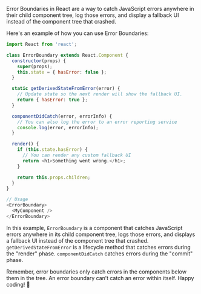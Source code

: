 Error Boundaries in React are a way to catch JavaScript errors anywhere in their child component tree, log those errors, and display a fallback UI instead of the component tree that crashed.

Here's an example of how you can use Error Boundaries:

```javascript
import React from 'react';

class ErrorBoundary extends React.Component {
  constructor(props) {
    super(props);
    this.state = { hasError: false };
  }

  static getDerivedStateFromError(error) {
    // Update state so the next render will show the fallback UI.
    return { hasError: true };
  }

  componentDidCatch(error, errorInfo) {
    // You can also log the error to an error reporting service
    console.log(error, errorInfo);
  }

  render() {
    if (this.state.hasError) {
      // You can render any custom fallback UI
      return <h1>Something went wrong.</h1>;
    }

    return this.props.children; 
  }
}

// Usage
<ErrorBoundary>
  <MyComponent />
</ErrorBoundary>
```

In this example, `ErrorBoundary` is a component that catches JavaScript errors anywhere in its child component tree, logs those errors, and displays a fallback UI instead of the component tree that crashed. `getDerivedStateFromError` is a lifecycle method that catches errors during the "render" phase. `componentDidCatch` catches errors during the "commit" phase.

Remember, error boundaries only catch errors in the components below them in the tree. An error boundary can’t catch an error within itself. 
Happy coding! 🚀
